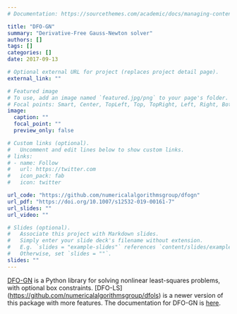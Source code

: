 ```yaml
---
# Documentation: https://sourcethemes.com/academic/docs/managing-content/

title: "DFO-GN"
summary: "Derivative-Free Gauss-Newton solver"
authors: []
tags: []
categories: []
date: 2017-09-13

# Optional external URL for project (replaces project detail page).
external_link: ""

# Featured image
# To use, add an image named `featured.jpg/png` to your page's folder.
# Focal points: Smart, Center, TopLeft, Top, TopRight, Left, Right, BottomLeft, Bottom, BottomRight.
image:
  caption: ""
  focal_point: ""
  preview_only: false

# Custom links (optional).
#   Uncomment and edit lines below to show custom links.
# links:
# - name: Follow
#   url: https://twitter.com
#   icon_pack: fab
#   icon: twitter

url_code: "https://github.com/numericalalgorithmsgroup/dfogn"
url_pdf: "https://doi.org/10.1007/s12532-019-00161-7"
url_slides: ""
url_video: ""

# Slides (optional).
#   Associate this project with Markdown slides.
#   Simply enter your slide deck's filename without extension.
#   E.g. `slides = "example-slides"` references `content/slides/example-slides.md`.
#   Otherwise, set `slides = ""`.
slides: ""
---
```


[DFO-GN](https://github.com/numericalalgorithmsgroup/dfogn) is a Python library for solving nonlinear least-squares problems, with optional box constraints.
[DFO-LS] (https://github.com/numericalalgorithmsgroup/dfols) is a newer version of this package with more features. The documentation for DFO-GN is [here](https://numericalalgorithmsgroup.github.io/dfogn).
